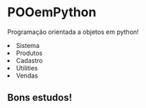 # POOemPython

Programação orientada a objetos em python!

<li> Sistema </li>
<li> Produtos </li>
<li> Cadastro </li>
<li> Utilities </li>
<li> Vendas </li>

## Bons estudos!
